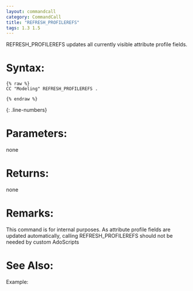 ```yaml
---
layout: commandcall
category: CommandCall
title: "REFRESH_PROFILEREFS"
tags: 1.3 1.5
---
```


REFRESH_PROFILEREFS updates all currently visible attribute profile fields.

# Syntax:  

```adoscript
{% raw %}
CC "Modeling" REFRESH_PROFILEREFS .

{% endraw %}
```
{: .line-numbers}


# Parameters:  

none

# Returns:  

none

# Remarks:

This command is for internal purposes. As attribute profile fields are updated automatically, calling REFRESH_PROFILEREFS should not be needed by custom AdoScripts

# See Also:  



Example:




